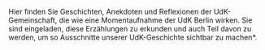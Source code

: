 Hier finden Sie Geschichten, Anekdoten und Reflexionen der UdK-Gemeinschaft, die wie eine Momentaufnahme der UdK Berlin wirken. Sie sind eingeladen, diese Erzählungen zu erkunden und auch Teil davon zu werden, um so Ausschnitte unserer UdK-Geschichte sichtbar zu machen*. 